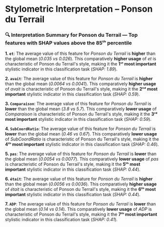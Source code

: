 # Stylometric Interpretation – Ponson du Terrail

### 🔍 Interpretation Summary for **Ponson du Terrail** — Top features with SHAP values above the 85ᵗʰ percentile

**1. `et`**: The average value of this feature for *Ponson du Terrail* is **higher** than the global mean (*0.035 vs 0.026*). This comparatively **higher usage** of *et* is characteristic of Ponson du Terrail's style, making it the **1ˢᵗ most important** stylistic indicator in this classification task (*SHAP: 1.89*).

**2. `avait`**: The average value of this feature for *Ponson du Terrail* is **higher** than the global mean (*0.0064 vs 0.0041*). This comparatively **higher usage** of *avait* is characteristic of Ponson du Terrail's style, making it the **2ⁿᵈ most important** stylistic indicator in this classification task (*SHAP: 0.59*).

**3. `Comparaison`**: The average value of this feature for *Ponson du Terrail* is **lower** than the global mean (*3.8 vs 5.7*). This comparatively **lower usage** of *Comparaison* is characteristic of Ponson du Terrail's style, making it the **3ʳᵈ most important** stylistic indicator in this classification task (*SHAP: 0.59*).

**4. `SubCoordRatio`**: The average value of this feature for *Ponson du Terrail* is **lower** than the global mean (*0.46 vs 0.67*). This comparatively **lower usage** of *SubCoordRatio* is characteristic of Ponson du Terrail's style, making it the **4ᵗʰ most important** stylistic indicator in this classification task (*SHAP: 0.46*).

**5. `pas`**: The average value of this feature for *Ponson du Terrail* is **lower** than the global mean (*0.0054 vs 0.0077*). This comparatively **lower usage** of *pas* is characteristic of Ponson du Terrail's style, making it the **5ᵗʰ most important** stylistic indicator in this classification task (*SHAP: 0.44*).

**6. `était`**: The average value of this feature for *Ponson du Terrail* is **higher** than the global mean (*0.0056 vs 0.0036*). This comparatively **higher usage** of *était* is characteristic of Ponson du Terrail's style, making it the **6ᵗʰ most important** stylistic indicator in this classification task (*SHAP: 0.44*).

**7. `ADP`**: The average value of this feature for *Ponson du Terrail* is **lower** than the global mean (*0.14 vs 0.14*). This comparatively **lower usage** of *ADP* is characteristic of Ponson du Terrail's style, making it the **7ᵗʰ most important** stylistic indicator in this classification task (*SHAP: 0.41*).

